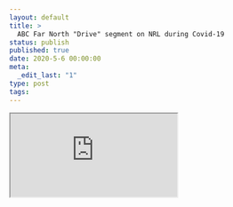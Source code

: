 ```yaml
---
layout: default
title: >
  ABC Far North "Drive" segment on NRL during Covid-19
status: publish
published: true
date: 2020-5-6 00:00:00
meta:
  _edit_last: "1"
type: post
tags:
---
```

<div  id="qrcode"></div>
<div>
<iframe src="https://researchers.mq.edu.au/en/clippings/abc-far-north-drive-segment-on-nrl-during-covid-19">
</iframe>
</div>

<script type="text/javascript" src="/js/qr/qrcode.js"></script>
<script type="text/javascript">
new QRCode(document.getElementById("qrcode"), "https://researchers.mq.edu.au/en/clippings/abc-far-north-drive-segment-on-nrl-during-covid-19");
</script>
        